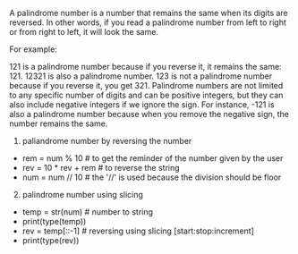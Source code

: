 
A palindrome number is a number that remains the same when its digits are reversed. In other words, if you read a palindrome number from left to right or from right to left, it will look the same.

For example:

121 is a palindrome number because if you reverse it, it remains the same: 121.
12321 is also a palindrome number.
123 is not a palindrome number because if you reverse it, you get 321.
Palindrome numbers are not limited to any specific number of digits and can be positive integers, but they can also include negative integers if we ignore the sign. For instance, -121 is also a palindrome number because when you remove the negative sign, the number remains the same.



1. paliandrome number by reversing the number

* rem = num % 10                              # to get the reminder of the number given by the user
* rev = 10 * rev + rem                        # to reverse the string
* num = num // 10                             # the '//' is used because the division should be floor

2. palindrome number using slicing 

* temp = str(num)                                 # number to string
* print(type(temp))
* rev = temp[::-1]                                # reversing using slicing [start:stop:increment]
* print(type(rev))